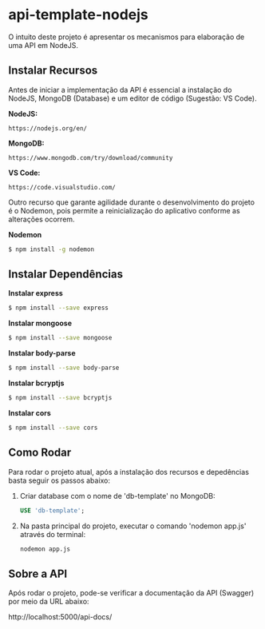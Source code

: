 # api-template-nodejs

O intuito deste projeto é apresentar os mecanismos para elaboração de uma API em NodeJS.

## Instalar Recursos

Antes de iniciar a implementação da API é essencial a instalação do NodeJS, MongoDB (Database) e um editor de código (Sugestão: VS Code).

**NodeJS:**

`https://nodejs.org/en/`

**MongoDB:**

`https://www.mongodb.com/try/download/community`

**VS Code:**

`https://code.visualstudio.com/`

Outro recurso que garante agilidade durante o desenvolvimento do projeto é o Nodemon, pois permite a reinicialização do aplicativo conforme as alterações ocorrem.

**Nodemon**
```sh
$ npm install -g nodemon
```

## Instalar Dependências

**Instalar express**
```sh
$ npm install --save express
```
**Instalar mongoose**
```sh
$ npm install --save mongoose
```
**Instalar body-parse**
```sh
$ npm install --save body-parse
```
**Instalar bcryptjs**
```sh
$ npm install --save bcryptjs
```
**Instalar cors**
```sh
$ npm install --save cors
```

## Como Rodar

Para rodar o projeto atual, após a instalação dos recursos e depedências basta seguir os passos abaixo:

1. Criar database com o nome de 'db-template' no MongoDB:
    ```sql
    USE 'db-template';
    ```
2. Na pasta principal do projeto, executar o comando 'nodemon app.js' através do terminal:
    ```bash
    nodemon app.js
    ```

## Sobre a API

Após rodar o projeto, pode-se verificar a documentação da API (Swagger) por meio da URL abaixo:

http://localhost:5000/api-docs/
